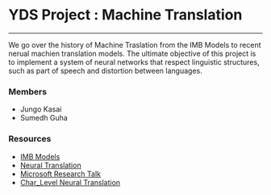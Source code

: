 # YDS Project : Machine Translation
---

We go over the history of Machine Traslation from the IMB Models to recent nerual machien translation models. The ultimate objective of this project is to implement a system of neural networks that respect linguistic structures, such as part of speech and distortion between languages. 


### Members
- Jungo Kasai
- Sumedh Guha

### Resources
- [IMB Models](http://orbis.library.yale.edu/vwebv/holdingsInfo?searchId=3472&recCount=50&recPointer=0&bibId=11716860)
- [Neural Translation](https://devblogs.nvidia.com/parallelforall/introduction-neural-machine-translation-with-gpus/)
- [Microsoft Research Talk](https://www.youtube.com/watch?v=z4CNmiLF-YU&t=157s)
- [Char_Level Neural Translation](https://arxiv.org/pdf/1610.03017v1.pdf )
